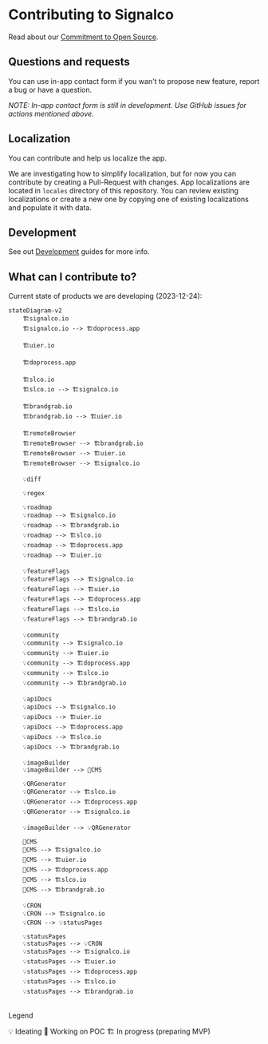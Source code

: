 # Contributing to Signalco

Read about our [Commitment to Open Source](https://www.signalco.io/oss).

## Questions and requests

You can use in-app contact form if you wan't to propose new feature, report a bug or have a question.

_NOTE: In-app contact form is still in development. Use GitHub issues for actions mentioned above._

## Localization

You can contribute and help us localize the app.

We are investigating how to simplify localization, but for now you can contribute by creating a Pull-Request with changes. App localizations are located in `locales` directory of this repository. You can review existing localizations or create a new one by copying one of existing localizations and populate it with data.

## Development

See out [Development](/DEVELOPMENT.md) guides for more info.

## What can I contribute to?

Current state of products we are developing (2023-12-24):

```mermaid
stateDiagram-v2
    🏗️signalco.io
    🏗️signalco.io --> 🏗️doprocess.app

    🏗️uier.io

    🏗️doprocess.app
    
    🏗️slco.io
    🏗️slco.io --> 🏗️signalco.io

    🏗️brandgrab.io
    🏗️brandgrab.io --> 🏗️uier.io

    🏗️remoteBrowser
    🏗️remoteBrowser --> 🏗️brandgrab.io
    🏗️remoteBrowser --> 🏗️uier.io
    🏗️remoteBrowser --> 🏗️signalco.io

    💡diff
    
    💡regex
    
    💡roadmap
    💡roadmap --> 🏗️signalco.io
    💡roadmap --> 🏗️brandgrab.io
    💡roadmap --> 🏗️slco.io
    💡roadmap --> 🏗️doprocess.app
    💡roadmap --> 🏗️uier.io

    💡featureFlags
    💡featureFlags --> 🏗️signalco.io
    💡featureFlags --> 🏗️uier.io
    💡featureFlags --> 🏗️doprocess.app
    💡featureFlags --> 🏗️slco.io
    💡featureFlags --> 🏗️brandgrab.io
    
    💡community
    💡community --> 🏗️signalco.io
    💡community --> 🏗️uier.io
    💡community --> 🏗️doprocess.app
    💡community --> 🏗️slco.io
    💡community --> 🏗️brandgrab.io
    
    💡apiDocs
    💡apiDocs --> 🏗️signalco.io
    💡apiDocs --> 🏗️uier.io
    💡apiDocs --> 🏗️doprocess.app
    💡apiDocs --> 🏗️slco.io
    💡apiDocs --> 🏗️brandgrab.io
    
    💡imageBuilder
    💡imageBuilder --> 🧪CMS
    
    💡QRGenerator
    💡QRGenerator --> 🏗️slco.io
    💡QRGenerator --> 🏗️doprocess.app
    💡QRGenerator --> 🏗️signalco.io
    
    💡imageBuilder --> 💡QRGenerator
    
    🧪CMS
    🧪CMS --> 🏗️signalco.io
    🧪CMS --> 🏗️uier.io
    🧪CMS --> 🏗️doprocess.app
    🧪CMS --> 🏗️slco.io
    🧪CMS --> 🏗️brandgrab.io
    
    💡CRON
    💡CRON --> 🏗️signalco.io
    💡CRON --> 💡statusPages
    
    💡statusPages
    💡statusPages --> 💡CRON
    💡statusPages --> 🏗️signalco.io
    💡statusPages --> 🏗️uier.io
    💡statusPages --> 🏗️doprocess.app
    💡statusPages --> 🏗️slco.io
    💡statusPages --> 🏗️brandgrab.io
    
```

Legend

💡 Ideating
🧪 Working on POC
🏗️ In progress (preparing MVP)

